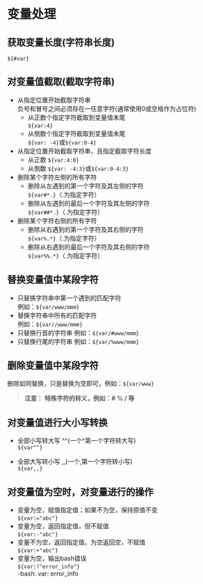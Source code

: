 # 变量处理

获取变量长度(字符串长度)
-------------------
`${#var}`

对变量值截取(截取字符串)
--------------------
* 从指定位置开始截取字符串<br>
  负号和冒号之间必须存在一任意字符(通常使用0或空格作为占位符)
  * 从正数个指定字符截取到变量值末尾<br>
  `${var:4}`
  * 从倒数个指定字符截取到变量值末尾<br>
  `${var: -4}`或`${var:0-4}`
* 从指定位置开始截取字符串，且指定截取字符长度
  * 从正数
  `${var:4:8}`
  * 从倒数
  `${var: -4:3}`或`${var:0-4:3}`
* 删除某个字符左侧的所有字符
  * 删除从左遇到的第一个字符及其左侧的字符<br>
  `${var#*.}`（.为指定字符）
  * 删除从左遇到的最后一个字符及其左侧的字符<br>
  `${var##*.}`（.为指定字符）
* 删除某个字符右侧的所有字符
  * 删除从右遇到的第一个字符及其右侧的字符<br>
  `${var%.*}`（.为指定字符）
  * 删除从右遇到的最后一个字符及其右侧的字符<br>
  `${var%%.*}`（.为指定字符）

替换变量值中某段字符
----------------
* 只替换字符串中第一个遇到的匹配字符<br>
  例如：`${var/www/mmm}`
* 替换字符串中所有的匹配字符<br>
  例如：`${var//www/mmm}`
* 只替换行首的字符串
  例如：`${var/#www/mmm}`
* 只替换行尾的字符串
  例如：`${var/%www/mmm}`

删除变量值中某段字符
------------------
删除如同替换，只是替换为空即可，例如：`${var/www}`

> **注意：**
> **特殊字符的转义，例如：# % / 等**

对变量值进行大小写转换
------------------

* 全部小写转大写 ^^(一个^第一个字符转大写)<br>
  `${var^^}`

* 全部大写转小写 ,,(一个,第一个字符转小写)<br>
  `${var,,}`

对变量值为空时，对变量进行的操作
---------------------------
* 变量为空，赋值指定值；如果不为空，保持原值不变<br>
  `${var:="abc"}`
* 变量为空，返回指定值，但不赋值<br>
  `${var:-"abc"}`
* 变量不为空，返回指定值，为空返回空，不赋值<br>
  `${var:+"abc"}`
* 变量为空，输出bash错误<br>
  `${var:?"error_info"}` <br>
  -bash: var: error_info
